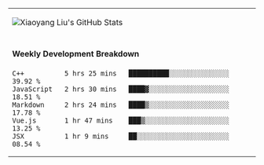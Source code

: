 <table width="800px">
<tr>

<td valign="top" width="40%">
  
![Xiaoyang Liu's GitHub Stats](https://github-readme-stats.vercel.app/api?username=xiaoyang-liu-cs&show_icons=true&hide_border=true&icon_color=586069&title_color=a0a9af)

</td>

</tr>

<tr>

<td valign="top" width="50%">

#### Weekly Development Breakdown

<!--START_SECTION:waka-->
```text
C++          5 hrs 25 mins   ██████████░░░░░░░░░░░░░░░   39.92 % 
JavaScript   2 hrs 30 mins   ████▓░░░░░░░░░░░░░░░░░░░░   18.51 % 
Markdown     2 hrs 24 mins   ████▒░░░░░░░░░░░░░░░░░░░░   17.78 % 
Vue.js       1 hr 47 mins    ███▒░░░░░░░░░░░░░░░░░░░░░   13.25 % 
JSX          1 hr 9 mins     ██░░░░░░░░░░░░░░░░░░░░░░░   08.54 % 
```
<!--END_SECTION:waka-->

</td>
</tr>

</table>
